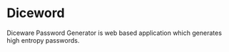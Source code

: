 # Diceword
Diceware Password Generator is web based application which generates high entropy passwords.
